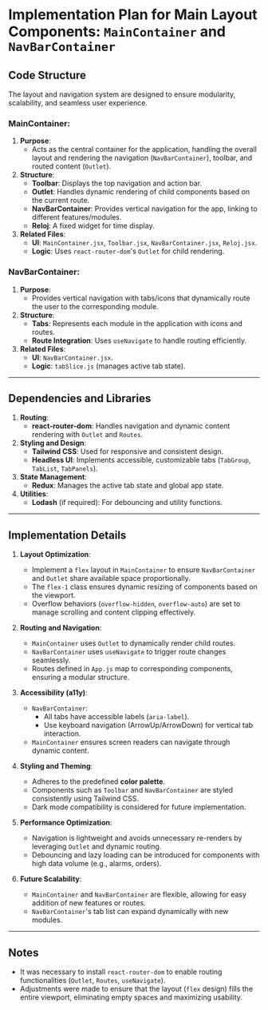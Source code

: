 # **Implementation Plan for Main Layout Components: `MainContainer` and `NavBarContainer`**

## **Code Structure**
The layout and navigation system are designed to ensure modularity, scalability, and seamless user experience.

### **MainContainer**:
1. **Purpose**:  
   - Acts as the central container for the application, handling the overall layout and rendering the navigation (`NavBarContainer`), toolbar, and routed content (`Outlet`).
2. **Structure**:  
   - **Toolbar**: Displays the top navigation and action bar.
   - **Outlet**: Handles dynamic rendering of child components based on the current route.
   - **NavBarContainer**: Provides vertical navigation for the app, linking to different features/modules.
   - **Reloj**: A fixed widget for time display.
3. **Related Files**:  
   - **UI**: `MainContainer.jsx`, `Toolbar.jsx`, `NavBarContainer.jsx`, `Reloj.jsx`.  
   - **Logic**: Uses `react-router-dom`'s `Outlet` for child rendering.

### **NavBarContainer**:
1. **Purpose**:  
   - Provides vertical navigation with tabs/icons that dynamically route the user to the corresponding module.
2. **Structure**:  
   - **Tabs**: Represents each module in the application with icons and routes.
   - **Route Integration**: Uses `useNavigate` to handle routing efficiently.
3. **Related Files**:  
   - **UI**: `NavBarContainer.jsx`.  
   - **Logic**: `tabSlice.js` (manages active tab state).

---

## **Dependencies and Libraries**
1. **Routing**:  
   - **react-router-dom**: Handles navigation and dynamic content rendering with `Outlet` and `Routes`.
2. **Styling and Design**:  
   - **Tailwind CSS**: Used for responsive and consistent design.
   - **Headless UI**: Implements accessible, customizable tabs (`TabGroup`, `TabList`, `TabPanels`).
3. **State Management**:  
   - **Redux**: Manages the active tab state and global app state.
4. **Utilities**:  
   - **Lodash** (if required): For debouncing and utility functions.

---

## **Implementation Details**
1. **Layout Optimization**:  
   - Implement a `flex` layout in `MainContainer` to ensure `NavBarContainer` and `Outlet` share available space proportionally.
   - The `flex-1` class ensures dynamic resizing of components based on the viewport.
   - Overflow behaviors (`overflow-hidden`, `overflow-auto`) are set to manage scrolling and content clipping effectively.

2. **Routing and Navigation**:  
   - `MainContainer` uses `Outlet` to dynamically render child routes.
   - `NavBarContainer` uses `useNavigate` to trigger route changes seamlessly.
   - Routes defined in `App.js` map to corresponding components, ensuring a modular structure.

3. **Accessibility (a11y)**:  
   - `NavBarContainer`:
     - All tabs have accessible labels (`aria-label`).
     - Use keyboard navigation (ArrowUp/ArrowDown) for vertical tab interaction.
   - `MainContainer` ensures screen readers can navigate through dynamic content.

4. **Styling and Theming**:  
   - Adheres to the predefined **color palette**.
   - Components such as `Toolbar` and `NavBarContainer` are styled consistently using Tailwind CSS.
   - Dark mode compatibility is considered for future implementation.

5. **Performance Optimization**:  
   - Navigation is lightweight and avoids unnecessary re-renders by leveraging `Outlet` and dynamic routing.
   - Debouncing and lazy loading can be introduced for components with high data volume (e.g., alarms, orders).

6. **Future Scalability**:  
   - `MainContainer` and `NavBarContainer` are flexible, allowing for easy addition of new features or routes.
   - `NavBarContainer`'s tab list can expand dynamically with new modules.

---

## **Notes**
- It was necessary to install `react-router-dom` to enable routing functionalities (`Outlet`, `Routes`, `useNavigate`).
- Adjustments were made to ensure that the layout (`flex` design) fills the entire viewport, eliminating empty spaces and maximizing usability. 
